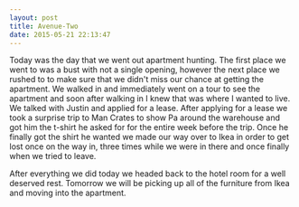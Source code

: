 ```yaml
---
layout: post
title: Avenue-Two
date: 2015-05-21 22:13:47
---
```


Today was the day that we went out apartment hunting. The first place we went to was a bust with not a single opening, however the next place we rushed to to make sure that we didn't miss our chance at getting the apartment. We walked in and immediately went on a tour to see the apartment and soon after walking in I knew that was where I wanted to live. We talked with Justin and applied for a lease. After applying for a lease we took a surprise trip to Man Crates to show Pa around the warehouse and got him the t-shirt he asked for for the entire week before the trip. Once he finally got the shirt he wanted we made our way over to Ikea in order to get lost once on the way in, three times while we were in there and once finally when we tried to leave.

After everything we did today we headed back to the hotel room for a well deserved rest. Tomorrow we will be picking up all of the furniture from Ikea and moving into the apartment.

